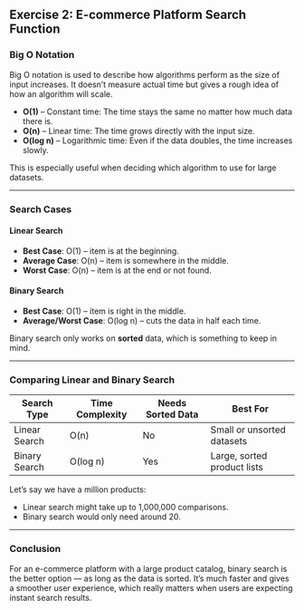 ## Exercise 2: E-commerce Platform Search Function

### Big O Notation

Big O notation is used to describe how algorithms perform as the size of input increases. It doesn’t measure actual time but gives a rough idea of how an algorithm will scale.

- **O(1)** – Constant time: The time stays the same no matter how much data there is.
- **O(n)** – Linear time: The time grows directly with the input size.
- **O(log n)** – Logarithmic time: Even if the data doubles, the time increases slowly.

This is especially useful when deciding which algorithm to use for large datasets.

---

### Search Cases

#### Linear Search
- **Best Case**: O(1) – item is at the beginning.
- **Average Case**: O(n) – item is somewhere in the middle.
- **Worst Case**: O(n) – item is at the end or not found.

#### Binary Search
- **Best Case**: O(1) – item is right in the middle.
- **Average/Worst Case**: O(log n) – cuts the data in half each time.

Binary search only works on **sorted** data, which is something to keep in mind.

---

### Comparing Linear and Binary Search

| Search Type     | Time Complexity | Needs Sorted Data | Best For                     |
|------------------|------------------|--------------------|-------------------------------|
| Linear Search     | O(n)             | No                 | Small or unsorted datasets    |
| Binary Search     | O(log n)         | Yes                | Large, sorted product lists   |

Let’s say we have a million products:
- Linear search might take up to 1,000,000 comparisons.
- Binary search would only need around 20.

---

### Conclusion

For an e-commerce platform with a large product catalog, binary search is the better option — as long as the data is sorted. It’s much faster and gives a smoother user experience, which really matters when users are expecting instant search results.
